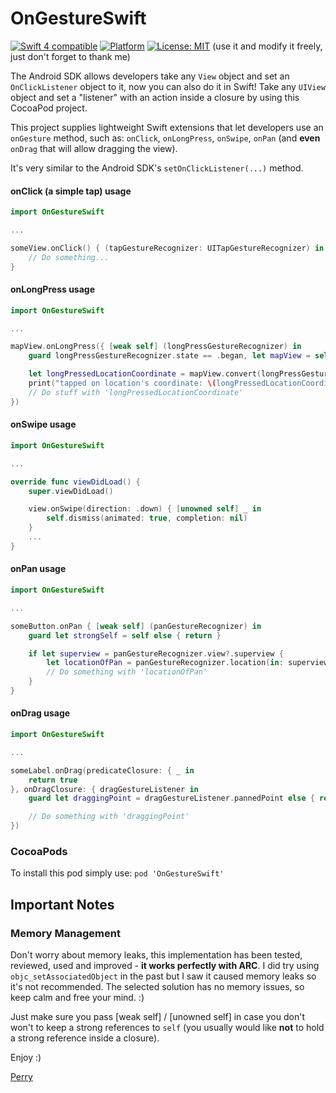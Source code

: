 # OnGestureSwift

<a href="https://developer.apple.com/swift"><img src="https://img.shields.io/badge/swift4-compatible-4BC51D.svg?style=flat" alt="Swift 4 compatible" /></a>
[![Platform](https://img.shields.io/cocoapods/p/PageMenu.svg?style=flat)](https://cocoapods.org/pods/OnGestureSwift)
[![License: MIT](https://img.shields.io/badge/License-MIT-yellow.svg)](https://opensource.org/licenses/MIT)
(use it and modify it freely, just don't forget to thank me)

The Android SDK allows developers take any ```View``` object and set an ```OnClickListener``` object to it, now you can also do it in Swift!
Take any ```UIView``` object and set a "listener" with an action inside a closure by using this CocoaPod project.

This project supplies lightweight Swift extensions that let developers use an ```onGesture``` method, such as: ```onClick```, ```onLongPress```, ```onSwipe```, ```onPan``` (and **even** ```onDrag``` that will allow dragging the view).

It's very similar to the Android SDK's ```setOnClickListener(...)``` method.

#### onClick (a simple tap) usage

```swift
import OnGestureSwift

...

someView.onClick() { (tapGestureRecognizer: UITapGestureRecognizer) in
    // Do something...
}
```

#### onLongPress usage

```swift
import OnGestureSwift

...

mapView.onLongPress({ [weak self] (longPressGestureRecognizer) in
    guard longPressGestureRecognizer.state == .began, let mapView = self?.mapView else { return }

    let longPressedLocationCoordinate = mapView.convert(longPressGestureRecognizer.location(in: mapView), toCoordinateFrom: mapView)
    print("tapped on location's coordinate: \(longPressedLocationCoordinate)")
    // Do stuff with 'longPressedLocationCoordinate'
})

```

#### onSwipe usage

```swift
import OnGestureSwift

...

override func viewDidLoad() {
    super.viewDidLoad()

    view.onSwipe(direction: .down) { [unowned self] _ in
        self.dismiss(animated: true, completion: nil)
    }
    ...
}
```

#### onPan usage

```swift
import OnGestureSwift

...

someButton.onPan { [weak self] (panGestureRecognizer) in
    guard let strongSelf = self else { return }

    if let superview = panGestureRecognizer.view?.superview {
        let locationOfPan = panGestureRecognizer.location(in: superview)
        // Do something with 'locationOfPan'
    }
}
```

#### onDrag usage

```swift
import OnGestureSwift

...

someLabel.onDrag(predicateClosure: { _ in
    return true
}, onDragClosure: { dragGestureListener in
    guard let draggingPoint = dragGestureListener.pannedPoint else { return }

    // Do something with 'draggingPoint'
})
```

### CocoaPods
To install this pod simply use: ```pod 'OnGestureSwift'```

## Important Notes
### Memory Management
Don't worry about memory leaks, this implementation has been tested, reviewed, used and improved - **it works perfectly with ARC**. I did try using `objc_setAssociatedObject` in the past but I saw it caused memory leaks so it's not recommended. The selected solution has no memory issues, so keep calm and free your mind. :)

Just make sure you pass [weak self] / [unowned self] in case you don't won't to keep a strong references to ```self``` (you usually would like **not** to hold a strong reference inside a closure).

Enjoy :)

[Perry](http://linkedin.com/in/perrysh)
